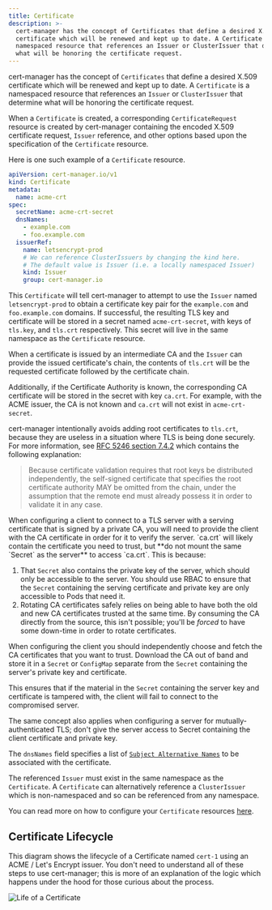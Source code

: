 ```yaml
---
title: Certificate
description: >-
  cert-manager has the concept of Certificates that define a desired X.509
  certificate which will be renewed and kept up to date. A Certificate is a
  namespaced resource that references an Issuer or ClusterIssuer that determine
  what will be honoring the certificate request.
---
```


cert-manager has the concept of `Certificates` that define a desired X.509
certificate which will be renewed and kept up to date. A `Certificate` is a
namespaced resource that references an `Issuer` or `ClusterIssuer` that
determine what will be honoring the certificate request.

When a `Certificate` is created, a corresponding `CertificateRequest` resource
is created by cert-manager containing the encoded X.509 certificate request,
`Issuer` reference, and other options based upon the specification of the
`Certificate` resource.

Here is one such example of a `Certificate` resource.

```yaml
apiVersion: cert-manager.io/v1
kind: Certificate
metadata:
  name: acme-crt
spec:
  secretName: acme-crt-secret
  dnsNames:
    - example.com
    - foo.example.com
  issuerRef:
    name: letsencrypt-prod
    # We can reference ClusterIssuers by changing the kind here.
    # The default value is Issuer (i.e. a locally namespaced Issuer)
    kind: Issuer
    group: cert-manager.io
```

This `Certificate` will tell cert-manager to attempt to use the `Issuer` named
`letsencrypt-prod` to obtain a certificate key pair for the `example.com` and
`foo.example.com` domains. If successful, the resulting TLS key and certificate
will be stored in a secret named `acme-crt-secret`, with keys of `tls.key`, and
`tls.crt` respectively. This secret will live in the same namespace as the
`Certificate` resource.

When a certificate is issued by an intermediate CA and the `Issuer` can provide
the issued certificate's chain, the contents of `tls.crt` will be the requested
certificate followed by the certificate chain.

Additionally, if the Certificate Authority is known, the corresponding CA
certificate will be stored in the secret with key `ca.crt`. For example, with
the ACME issuer, the CA is not known and `ca.crt` will not exist in
`acme-crt-secret`.

cert-manager intentionally avoids adding root certificates to `tls.crt`, because
they are useless in a situation where TLS is being done securely. For more
information, see
[RFC 5246 section 7.4.2](https://datatracker.ietf.org/doc/html/rfc5246#section-7.4.2)
which contains the following explanation:

> Because certificate validation requires that root keys be distributed
> independently, the self-signed certificate that specifies the root certificate
> authority MAY be omitted from the chain, under the assumption that the remote
> end must already possess it in order to validate it in any case.

<div class="alert">
When configuring a client to connect to a TLS server with a serving certificate
that is signed by a private CA, you will need to provide the client with the CA
certificate in order for it to verify the server. `ca.crt` will likely contain
the certificate you need to trust, but **do not mount the same `Secret` as the
server** to access `ca.crt`. This is because:

1. That `Secret` also contains the private key of the server, which should only
   be accessible to the server. You should use RBAC to ensure that the `Secret`
   containing the serving certificate and private key are only accessible to
   Pods that need it.
2. Rotating CA certificates safely relies on being able to have both the old and
   new CA certificates trusted at the same time. By consuming the CA directly
   from the source, this isn't possible; you'll be _forced_ to have some
   down-time in order to rotate certificates.

When configuring the client you should independently choose and fetch the CA
certificates that you want to trust. Download the CA out of band and store it in
a `Secret` or `ConfigMap` separate from the `Secret` containing the server's
private key and certificate.

This ensures that if the material in the `Secret` containing the server key and
certificate is tampered with, the client will fail to connect to the compromised
server.

The same concept also applies when configuring a server for
mutually-authenticated TLS; don't give the server access to Secret containing
the client certificate and private key.
</div>

The `dnsNames` field specifies a list of
[`Subject Alternative Names`](https://en.wikipedia.org/wiki/Subject_Alternative_Name)
to be associated with the certificate.

The referenced `Issuer` must exist in the same namespace as the `Certificate`. A
`Certificate` can alternatively reference a `ClusterIssuer` which is
non-namespaced and so can be referenced from any namespace.

You can read more on how to configure your `Certificate` resources
[here](../../usage/certificate/).

## Certificate Lifecycle

This diagram shows the lifecycle of a Certificate named `cert-1` using an ACME /
Let's Encrypt issuer. You don't need to understand all of these steps to use
cert-manager; this is more of an explanation of the logic which happens under
the hood for those curious about the process.

![Life of a Certificate](/images/letsencrypt-flow-cert-manager.png)
